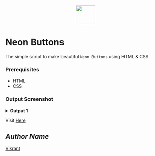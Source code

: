 <div align="center">
  <img height="60" src="https://user-images.githubusercontent.com/85709371/153715643-d0d2a5b8-3be9-41bc-9885-de1dc5808a20.png">
</div>

# Neon Buttons
The simple script to make beautiful `Neon Buttons` using HTML & CSS.

### Prerequisites
- HTML
- CSS

### Output Screenshot
<details><summary><b>Output 1</b></summary>
  <p align="center">
    <a href="Outputs/NeonButtons.png"><img src="https://user-images.githubusercontent.com/85709371/153831870-eea74c47-32f1-4212-af41-6b51c05b7fb0.png" alt="NeonButtons"></a>
  </p>
</details>

Visit <a href="https://vikrant-v28.github.io/Hypnotic_Spiral/">Here</a>

## *Author Name*
[Vikrant](https://github.com/vikrant-v28)
